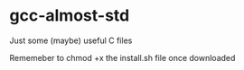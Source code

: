 # gcc-almost-std
Just some (maybe) useful C files

Rememeber to chmod +x the install.sh file once downloaded
